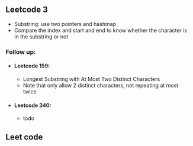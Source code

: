 ## Leetcode 3
- Substring: use two pointers and hashmap
- Compare the index and start and end to know whether the character is in the substring or not
### Follow up:
  - #### Leetcode 159: 
    - Longest Substring with At Most Two Distinct Characters
    - Note that only allow 2 distinct characters, not repeating at most twice
  - #### Leetcode 340:
    - todo
## Leet code

